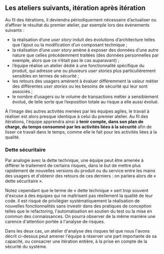 ## Les ateliers suivants, itération après itération

Au fil des itérations, il deviendra périodiquement nécessaire d’actualiser ou d’affiner le résultat du premier atelier, par exemple lors des événements suivants :

* la réalisation d’une *user story* induit des évolutions d’architecture telles que l’ajout ou la modification d’un composant technique ;
* la réalisation d’une *user story* amène à exposer des données d’une autre nature que celles précédemment traitées \(des données personnelles par exemple, alors que ce n’était pas le cas auparavant\) ;
* l’équipe réalise un atelier dédié à une fonctionnalité spécifique du produit, qui adresse une ou plusieurs *user stories* plus particulièrement sensibles en termes de sécurité ;
* les retours des usagers amènent à évaluer différemment la valeur métier des différentes *user stories* ou les besoins de sécurité qui leur sont associés ;
* le nombre d’usagers ou le volume de transactions métier a sensiblement évolué, de telle sorte que l’exposition totale au risque a elle aussi évolué.

À l’image des autres activités menées par les équipes agiles, le travail à réaliser est alors presque identique à celui du premier atelier. Au fil des itérations, l'équipe apprendra ainsi à **tenir compte, dans son plan de charge, du temps consommé par les activités liées à la sécurité** afin de lisser ce travail dans le temps, comme elle le fait pour les activités liées à la qualité.

### Dette sécuritaire

Par analogie avec la dette technique, une équipe peut être amenée à différer le traitement de certains risques, dans le but de mettre plus rapidement de nouvelles versions du produit ou du service entre les mains des usagers et d'obtenir des retours de ces derniers : on parlera alors de « dette sécuritaire ».

Notez cependant que le terme de « dette technique » sert trop souvent d'excuse à des équipes qui ne maîtrisent pas réellement la qualité de leur code. Il est risqué de privilégier systématiquement la réalisation de nouvelles fonctionnalités sans investir dans des pratiques de conception telles que le refactoring, l'automatisation en soutien du test ou la mise en commun des connaissances. On pourra observer de la même manière une carence d'attention portée à l'analyse de risques.

Dans les deux cas, un atelier d'analyse des risques tel que nous l'avons décrit ci-dessus peut amener l'équipe à réserver une part importante de sa capacité, ou consacrer une itération entière, à la prise en compte de la sécurité du système.

